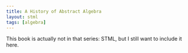 ```yaml
---
title: A History of Abstract Algebra
layout: stml
tags: [algebra]
---
```


This book is actually not in that series: STML, but I still want to include it here.
